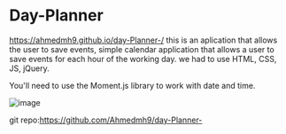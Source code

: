 # Day-Planner
https://ahmedmh9.github.io/day-Planner-/
this is an aplication that allows the user to save events,
simple calendar application that allows a user to save events for each hour of the working day.
we had to use
HTML,
CSS,
JS,
jQuery.

You'll need to use the Moment.js library to work with date and time.



![image](https://user-images.githubusercontent.com/78032515/126586136-161e9e94-5496-4ff0-af78-9fd2182ec6aa.png)

git repo:https://github.com/Ahmedmh9/day-Planner-
